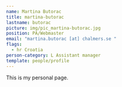 ```yaml
---
name: Martina Butorac
title: martina-butorac
lastname: butorac
picture: img/pic_martina-butorac.jpg
position: PA/Webmaster
email: "martina.butorac [at] chalmers.se "
flags:
  - hr Croatia
person-category: L Assistant manager
template: people/profile
---
```

This is my personal page.
